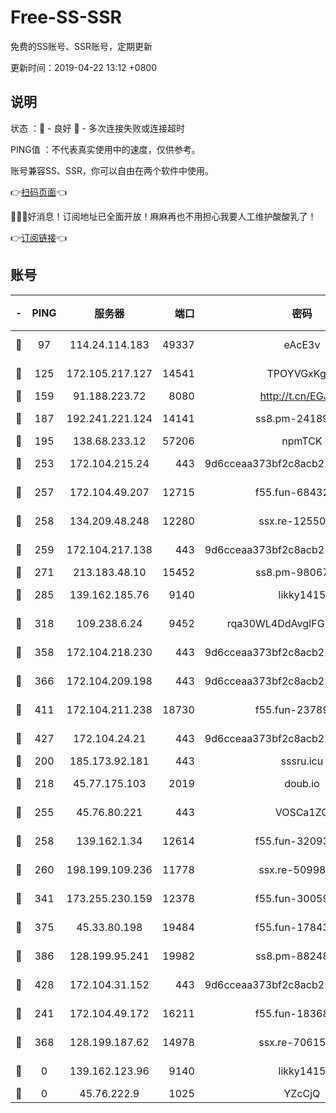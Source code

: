 # Free-SS-SSR

免费的SS账号、SSR账号，定期更新

更新时间：2019-04-22 13:12 +0800

## 说明

状态     ：🙂 - 良好 🙁 - 多次连接失败或连接超时

PING值   ：不代表真实使用中的速度，仅供参考。

账号兼容SS、SSR，你可以自由在两个软件中使用。

👉[扫码页面](https://liesauer.github.io/Free-SS-SSR/)👈

🎉🎉🎉好消息！订阅地址已全面开放！麻麻再也不用担心我要人工维护酸酸乳了！

👉[订阅链接](https://www.liesauer.net/yogurt/subscribe?ACCESS_TOKEN=DAYxR3mMaZAsaqUb)👈

## 账号

|-|PING|服务器|端口|密码|加密方式|区域|
|:----:|:----:|:-----:|-----:|:----:|:----:|:----:|
|🙂|97|114.24.114.183|49337|eAcE3v|chacha20-ietf|TW|
|🙂|125|172.105.217.127|14541|TPOYVGxKglpi|aes-256-cfb|JP|
|🙂|159|91.188.223.72|8080|http://t.cn/EGJIyrl|rc4-md5|RU|
|🙂|187|192.241.221.124|14141|ss8.pm-24189399|aes-256-cfb|US|
|🙂|195|138.68.233.12|57206|npmTCK|rc4-md5|US|
|🙂|253|172.104.215.24|443|9d6cceaa373bf2c8acb22e60b6a58be6|aes-256-cfb|US|
|🙂|257|172.104.49.207|12715|f55.fun-68432861|aes-256-cfb|SG|
|🙂|258|134.209.48.248|12280|ssx.re-12550293|aes-256-cfb|US|
|🙂|259|172.104.217.138|443|9d6cceaa373bf2c8acb22e60b6a58be6|aes-256-cfb|US|
|🙂|271|213.183.48.10|15452|ss8.pm-98067260|rc4-md5|RU|
|🙂|285|139.162.185.76|9140|likky1415|aes-256-cfb|DE|
|🙂|318|109.238.6.24|9452|rqa30WL4DdAvgIFG6Fs3znzTa|aes-256-cfb|FR|
|🙂|358|172.104.218.230|443|9d6cceaa373bf2c8acb22e60b6a58be6|aes-256-cfb|US|
|🙂|366|172.104.209.198|443|9d6cceaa373bf2c8acb22e60b6a58be6|aes-256-cfb|US|
|🙂|411|172.104.211.238|18730|f55.fun-23789353|aes-256-cfb|US|
|🙂|427|172.104.24.21|443|9d6cceaa373bf2c8acb22e60b6a58be6|aes-256-cfb|US|
|🙂|200|185.173.92.181|443|sssru.icu|rc4-md5|RU|
|🙂|218|45.77.175.103|2019|doub.io|aes-128-ctr|SG|
|🙂|255|45.76.80.221|443|VOSCa1ZG|aes-256-cfb|DE|
|🙂|258|139.162.1.34|12614|f55.fun-32093873|aes-256-cfb|SG|
|🙂|260|198.199.109.236|11778|ssx.re-50998611|aes-256-cfb|US|
|🙂|341|173.255.230.159|12378|f55.fun-30059944|aes-256-cfb|US|
|🙂|375|45.33.80.198|19484|f55.fun-17843218|aes-256-cfb|US|
|🙂|386|128.199.95.241|19982|ss8.pm-88248816|aes-256-cfb|SG|
|🙂|428|172.104.31.152|443|9d6cceaa373bf2c8acb22e60b6a58be6|aes-256-cfb|US|
|🙁|241|172.104.49.172|16211|f55.fun-18368784|aes-256-cfb|SG|
|🙁|368|128.199.187.62|14978|ssx.re-70615001|aes-256-cfb|SG|
|🙁|0|139.162.123.96|9140|likky1415|aes-256-cfb|JP|
|🙁|0|45.76.222.9|1025|YZcCjQ|rc4-md5|JP|
